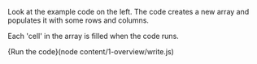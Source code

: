 Look at the example code on the left. The code creates a new array and populates it with some rows and columns.

Each 'cell' in the array is filled when the code runs.

{Run the code}(node content/1-overview/write.js)


